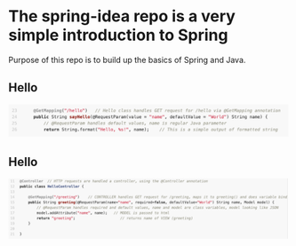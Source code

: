# The spring-idea repo is a very simple introduction to Spring
Purpose of this repo is to build up the basics of Spring and Java.

## Hello
![Basic Formatted String](https://github.com/nighthawkcoders/spring-idea/blob/master/assets/hello.png)

## Hello
![Basic MVC](https://github.com/nighthawkcoders/spring-idea/blob/master/assets/hellocontrol.png)
